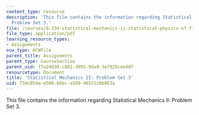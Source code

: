 ```yaml
---
content_type: resource
description: 'This file contains the information regarding Statistical Mechanics II:
  Problem Set 3.'
file: /courses/8-334-statistical-mechanics-ii-statistical-physics-of-fields-spring-2014/73dc054ee50666bca50948521c0b863a_MIT8_334S14_pset3.pdf
file_type: application/pdf
learning_resource_types:
- Assignments
ocw_type: OCWFile
parent_title: Assignments
parent_type: CourseSection
parent_uid: ffa24938-c881-3093-9da9-3e7925cee4df
resourcetype: Document
title: 'Statistical Mechanics II: Problem Set 3'
uid: 73dc054e-e506-66bc-a509-48521c0b863a
---
```

This file contains the information regarding Statistical Mechanics II: Problem Set 3.

